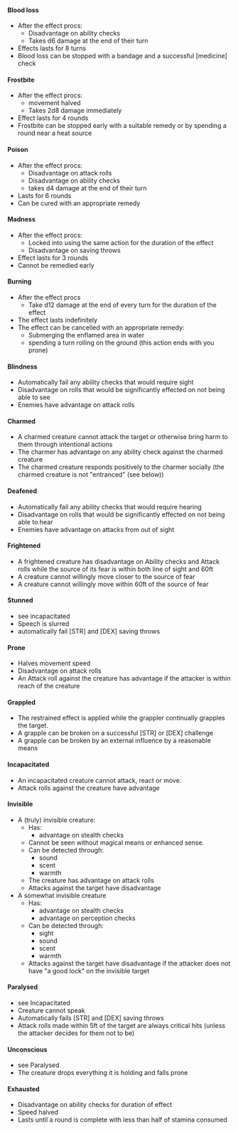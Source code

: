 #### Blood loss
- After the effect procs:
	- Disadvantage on ability checks
	- Takes d6 damage at the end of their turn
- Effects lasts for 8 turns
- Blood loss can be stopped with a bandage and a successful \[medicine\] check

#### Frostbite
- After the effect procs:
	- movement halved
	- Takes 2d8 damage immediately
- Effect lasts for 4 rounds
- Frostbite can be stopped early with a suitable remedy or by spending a round near a heat source

#### Poison
- After the effect procs:
	- Disadvantage on attack rolls
	- Disadvantage on ability checks
	- takes d4 damage at the end of their turn
- Lasts for 6 rounds
- Can be cured with an appropriate remedy

#### Madness
- After the effect procs:
	- Locked into using the same action for the duration of the effect
	- Disadvantage on saving throws
- Effect lasts for 3 rounds
- Cannot be remedied early

#### Burning
- After the effect procs
	- Take d12 damage at the end of every turn for the duration of the effect
- The effect lasts indefinitely
- The effect can be cancelled with an appropriate remedy:
	- Submerging the enflamed area in water
	- spending a turn rolling on the ground (this action ends with you prone)

#### Blindness
- Automatically fail any ability checks that would require sight
- Disadvantage on rolls that would be significantly effected on not being able to see
- Enemies have advantage on attack rolls

#### Charmed
- A charmed creature cannot attack the target or otherwise bring harm to them through intentional actions
- The charmer has advantage on any ability check against the charmed creature
- The charmed creature responds positively to the charmer socially (the charmed creature is not "entranced" (see below))

#### Deafened
- Automatically fail any ability checks that would require hearing
- Disadvantage on rolls that would be significantly effected on not being able to hear
- Enemies have advantage on attacks from out of sight

#### Frightened
- A frightened creature has disadvantage on Ability checks and Attack rolls while the source of its fear is within both line of sight and 60ft
- A creature cannot willingly move closer to the source of fear 
- A creature cannot willingly move within 60ft of the source of fear

#### Stunned
- see incapacitated
- Speech is slurred
- automatically fail \[STR\] and \[DEX\] saving throws

#### Prone
- Halves movement speed
- Disadvantage on attack rolls
- An Attack roll against the creature has advantage if the attacker is within reach of the creature

#### Grappled 
- The restrained effect is applied while the grappler continually grapples the target. 
- A grapple can be broken on a successful \[STR\] or \[DEX\] challenge
- A grapple can be broken by an external influence by a reasonable means

#### Incapacitated
- An incapacitated creature cannot attack, react or move. 
- Attack rolls against the creature have advantage

#### Invisible
- A (truly) invisible creature:
	- Has:
		- advantage on stealth checks
	- Cannot be seen without magical means or enhanced sense.
	- Can be detected through:
		- sound
		- scent
		- warmth
	- The creature has advantage on attack rolls
	- Attacks against the target have disadvantage
- A somewhat invisible creature
	- Has:
		- advantage on stealth checks
		- advantage on perception checks
	- Can be detected through:
		- sight
		- sound
		- scent
		- warmth
	- Attacks against the target have disadvantage if the attacker does not have "a good lock" on the invisible target

#### Paralysed
- see Incapacitated
- Creature cannot speak
- Automatically fails [STR] and [DEX] saving throws
- Attack rolls made within 5ft of the target are always critical hits (unless the attacker decides for them not to be)

#### Unconscious
- see Paralysed
- The creature drops everything it is holding and falls prone

#### Exhausted
- Disadvantage on ability checks for duration of effect
- Speed halved
- Lasts until a round is complete with less than half of stamina consumed